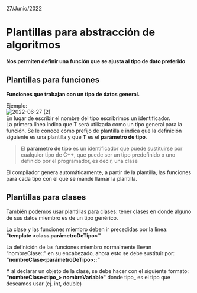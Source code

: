 27/Junio/2022  
# Plantillas para abstracción de algoritmos  
**Nos permiten definir una función que se ajusta al tipo de dato preferido**

## Plantillas para funciones
__Funciones que trabajan con un tipo de datos general.__  
 
Ejemplo:  
![2022-06-27 (2)](https://user-images.githubusercontent.com/69923215/176045065-c4b924ac-0509-4efa-b4aa-8607b94b8943.png)  
En lugar de escribir el nombre del tipo escribrimos un identificador.  
La primera línea indica que T será utilizada como un tipo general para la función. 
Se le conoce como prefijo de plantilla e indica que la definición siguiente es una plantilla
y que **T** es el **parámetro de tipo**.  
> El **parámetro de tipo** es un identificador que puede sustituirse por cualquier tipo de 
C++, que puede ser un tipo predefinido o uno definido por el programador, es decir, una clase

El compilador genera automáticamente, a partir de la plantilla, las funciones para cada 
tipo con el que se mande llamar la plantilla.

## Plantillas para clases
También podemos usar plantillas para clases: tener clases en donde alguno de sus datos miembro
es de un tipo genérico.

La clase y las funciones miembro deben ir precedidas por la línea:  
**"template <class parámetroDeTipo>"**

La definición de las funciones miembro normalmente llevan “nombreClase::”
en su encabezado, ahora esto se debe sustituir por:  
**"nombreClase<parámetroDeTipo>::"**

Y al declarar un objeto de la clase, se debe hacer con el siguiente formato:  
**"nombreClase<tipo_> nombreVariable"** donde tipo_ es el tipo que deseamos usar (ej. int,
double)
